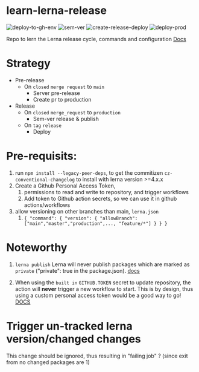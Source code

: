 # learn-lerna-release

![deploy-to-gh-env](https://github.com/skaugvoll/learn-lerna-release/actions/workflows/simulate-deploy-to-environment.yml/badge.svg?branch=sisk-environments)
![sem-ver](https://github.com/skaugvoll/learn-lerna-release/actions/workflows/sem-ver.yml/badge.svg?branch=sisk-environments)
![create-release-deploy](https://github.com/skaugvoll/learn-lerna-release/actions/workflows/create-release-deploy.yml/badge.svg)
![deploy-prod](https://github.com/skaugvoll/learn-lerna-release/actions/workflows/deploy-prod.yml/badge.svg)

Repo to lern the Lerna release cycle, commands and configuration
[Docs](https://github.com/lerna/lerna/blob/main/commands/version/README.md#--allow-branch-glob)

# Strategy

- Pre-release
  - On `closed` `merge request` to `main`
    - Server pre-release
    - Create pr to production
- Release
  - On `closed` `merge_request` to `production`
    - Sem-ver release & publish
  - On `tag` `release`
    - Deploy

# Pre-requisits:

1. run `npm install --legacy-peer-deps`, to get the commitizen `cz-conventional-changelog` to install with lerna version >=4.x.x
2. Create a Github Personal Access Token,
   1. permissions to read and write to repository, and trigger workflows
   2. Add token to Github action secrets, so we can use it in github actions/workflows
3. allow versioning on other branches than main, `lerna.json`
   1. `{ "command": { "version": { "allowBranch": ["main","master","production",..., "feature/*"] } } }`

# Noteworthy

1. `lerna publish` Lerna will never publish packages which are marked as `private` ("private": true in the package.json). [docs](https://github.com/lerna/lerna/issues/2111)

2. When using the `built in` `GITHUB.TOKEN` secret to update repository, the action will **never** trigger a new workflow to start. This is by design, thus using a custom personal access token would be a good way to go! [DOCS](https://docs.github.com/en/actions/using-workflows/triggering-a-workflow#triggering-a-workflow-from-a-workflow)

# Trigger un-tracked lerna version/changed changes

This change should be ignored, thus resulting in "failing job" ? (since exit from no changed packages are 1)
